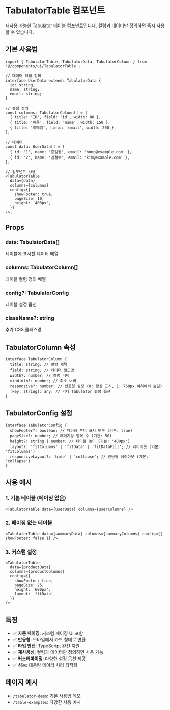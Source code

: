 # TabulatorTable 컴포넌트

재사용 가능한 Tabulator 테이블 컴포넌트입니다. 컬럼과 데이터만 정의하면 즉시 사용할 수 있습니다.

## 기본 사용법

```tsx
import { TabulatorTable, TabulatorData, TabulatorColumn } from '@/components/ui/TabulatorTable';

// 데이터 타입 정의
interface UserData extends TabulatorData {
  id: string;
  name: string;
  email: string;
}

// 컬럼 정의
const columns: TabulatorColumn[] = [
  { title: 'ID', field: 'id', width: 80 },
  { title: '이름', field: 'name', width: 150 },
  { title: '이메일', field: 'email', width: 200 },
];

// 데이터
const data: UserData[] = [
  { id: '1', name: '홍길동', email: 'hong@example.com' },
  { id: '2', name: '김철수', email: 'kim@example.com' },
];

// 컴포넌트 사용
<TabulatorTable
  data={data}
  columns={columns}
  config={{
    showFooter: true,
    pageSize: 10,
    height: '400px',
  }}
/>;
```

## Props

### data: TabulatorData[]

테이블에 표시할 데이터 배열

### columns: TabulatorColumn[]

테이블 컬럼 정의 배열

### config?: TabulatorConfig

테이블 설정 옵션

### className?: string

추가 CSS 클래스명

## TabulatorColumn 속성

```tsx
interface TabulatorColumn {
  title: string; // 컬럼 제목
  field: string; // 데이터 필드명
  width?: number; // 컬럼 너비
  minWidth?: number; // 최소 너비
  responsive?: number; // 반응형 설정 (0: 항상 표시, 1: 768px 이하에서 숨김)
  [key: string]: any; // 기타 Tabulator 컬럼 옵션
}
```

## TabulatorConfig 설정

```tsx
interface TabulatorConfig {
  showFooter?: boolean; // 페이징 푸터 표시 여부 (기본: true)
  pageSize?: number; // 페이지당 항목 수 (기본: 50)
  height?: string | number; // 테이블 높이 (기본: '400px')
  layout?: 'fitColumns' | 'fitData' | 'fitDataFill'; // 레이아웃 (기본: 'fitColumns')
  responsiveLayout?: 'hide' | 'collapse'; // 반응형 레이아웃 (기본: 'collapse')
}
```

## 사용 예시

### 1. 기본 테이블 (페이징 있음)

```tsx
<TabulatorTable data={userData} columns={userColumns} />
```

### 2. 페이징 없는 테이블

```tsx
<TabulatorTable data={summaryData} columns={summaryColumns} config={{ showFooter: false }} />
```

### 3. 커스텀 설정

```tsx
<TabulatorTable
  data={productData}
  columns={productColumns}
  config={{
    showFooter: true,
    pageSize: 25,
    height: '600px',
    layout: 'fitData',
  }}
/>
```

## 특징

- ✅ **자동 페이징**: 커스텀 페이징 UI 포함
- ✅ **반응형**: 모바일에서 카드 형태로 변환
- ✅ **타입 안전**: TypeScript 완전 지원
- ✅ **재사용성**: 컬럼과 데이터만 정의하면 사용 가능
- ✅ **커스터마이징**: 다양한 설정 옵션 제공
- ✅ **성능**: 대용량 데이터 처리 최적화

## 페이지 예시

- `/tabulator-demo`: 기본 사용법 데모
- `/table-examples`: 다양한 사용 예시
